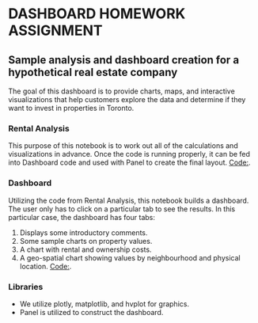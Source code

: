 # DASHBOARD HOMEWORK ASSIGNMENT

## Sample analysis and dashboard creation for a hypothetical real estate company

The goal of this dashboard is to provide charts, maps, and interactive visualizations that help customers explore the data and determine if they want to invest in properties in Toronto.

### Rental Analysis
This purpose of this notebook is to work out all of the calculations and visualizations in advance.   Once the code is running properly, it can be fed into Dashboard code and used with Panel to create the final layout. 
[Code:](rental_analysis_Final.ipynb).


### Dashboard
Utilizing the code from Rental Analysis, this notebook builds a dashboard.   The user only has to click on a particular tab to see the results.  In this particular case, the dashboard has four tabs:
1.	Displays some introductory comments.
2.	Some sample charts on property values.
3.	A chart with rental and ownership costs.
4.	A geo-spatial chart showing values by neighbourhood and physical location.
[Code:](dashboard_Final.ipynb).

### Libraries
* We utilize plotly, matplotlib, and hvplot for graphics.
* Panel is utilized to construct the dashboard.
